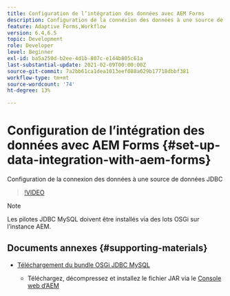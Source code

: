 ```yaml
---
title: Configuration de l’intégration des données avec AEM Forms
description: Configuration de la connexion des données à une source de données JDBC
feature: Adaptive Forms,Workflow
version: 6.4,6.5
topic: Development
role: Developer
level: Beginner
exl-id: ba5a250d-b2ee-4d1b-807c-e144b805c61a
last-substantial-update: 2021-02-09T00:00:00Z
source-git-commit: 7a2bb61ca1dea1013eef088a629b17718dbbf381
workflow-type: tm+mt
source-wordcount: '74'
ht-degree: 13%

---
```


# Configuration de l’intégration des données avec AEM Forms {#set-up-data-integration-with-aem-forms}

Configuration de la connexion des données à une source de données JDBC

>[!VIDEO](https://video.tv.adobe.com/v/17724/?quality=9&learn=on)

>[!NOTE]
>
>Les pilotes JDBC MySQL doivent être installés via des lots OSGi sur l’instance AEM.

## Documents annexes {#supporting-materials}

* [Téléchargement du bundle OSGi JDBC MySQL](https://dev.mysql.com/downloads/connector/j/)

   * Téléchargez, décompressez et installez le fichier JAR via le [Console web d’AEM](http://localhost:4502/system/console/bundles)
